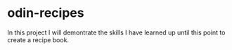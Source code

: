 # odin-recipes

In this project I will demontrate the skills I have learned up until this point to create a recipe book.
